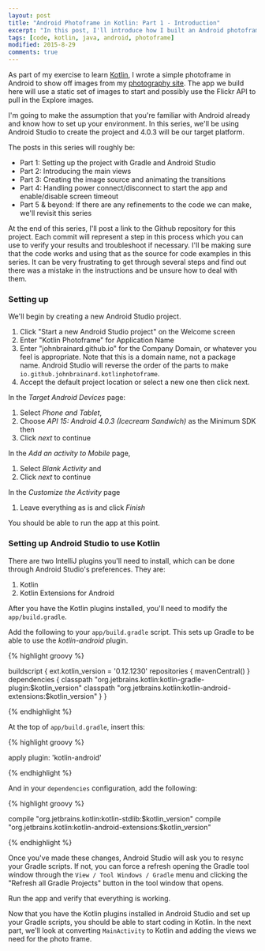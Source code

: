 ```yaml
---
layout: post
title: "Android Photoframe in Kotlin: Part 1 - Introduction"
excerpt: "In this post, I'll introduce how I built an Android photoframe app to learn Kotlin."
tags: [code, kotlin, java, android, photoframe]
modified: 2015-8-29
comments: true
---
```


As part of my exercise to learn [Kotlin](http://kotlinlang.org/), I wrote a simple photoframe in Android to show off images from my [photography site](http://brainardphotography.com). The app we build here will use a static set of images to start and possibly use the Flickr API to pull in the Explore images.

I'm going to make the assumption that you're familiar with Android already and know how to set up your environment. In this series, we'll be using Android Studio to create the project and 4.0.3 will be our target platform.

The posts in this series will roughly be:

* Part 1: Setting up the project with Gradle and Android Studio
* Part 2: Introducing the main views
* Part 3: Creating the image source and animating the transitions
* Part 4: Handling power connect/disconnect to start the app and enable/disable screen timeout
* Part 5 & beyond: If there are any refinements to the code we can make, we'll revisit this series

At the end of this series, I'll post a link to the Github repository for this project. Each commit will represent a step in this process which you can use to verify your results and troubleshoot if necessary. I'll be making sure that the code works and using that as the source for code examples in this series. It can be very frustrating to get through several steps and find out there was a mistake in the instructions and be unsure how to deal with them.

### Setting up

We'll begin by creating a new Android Studio project.

1. Click "Start a new Android Studio project" on the Welcome screen
2. Enter "Kotlin Photoframe" for Application Name
3. Enter "johnbrainard.github.io" for the Company Domain, or whatever you feel is appropriate. Note that this is a domain name, not a package name. Android Studio will reverse the order of the parts to make `io.github.johnbrainard.kotlinphotoframe`.
4. Accept the default project location or select a new one then click next.

In the *Target Android Devices* page:

1. Select *Phone and Tablet*,
2. Choose *API 15: Android 4.0.3 (Icecream Sandwich)* as the Minimum SDK then
3. Click *next* to continue

In the *Add an activity to Mobile* page,

1. Select *Blank Activity* and
2. Click *next* to continue

In the *Customize the Activity* page

1. Leave everything as is and click *Finish*

You should be able to run the app at this point.

### Setting up Android Studio to use Kotlin

There are two IntelliJ plugins you'll need to install, which can be done through Android Studio's preferences. They are:

1. Kotlin
2. Kotlin Extensions for Android

After you have the Kotlin plugins installed, you'll need to modify the `app/build.gradle`.

Add the following to your `app/build.gradle` script. This sets up Gradle to be able to use the *kotlin-android* plugin.

{% highlight groovy %}

buildscript {
	ext.kotlin_version = '0.12.1230'
	repositories {
		mavenCentral()
	}
	dependencies {
		classpath "org.jetbrains.kotlin:kotlin-gradle-plugin:$kotlin_version"
		classpath "org.jetbrains.kotlin:kotlin-android-extensions:$kotlin_version"
	}
}

{% endhighlight %}

At the top of `app/build.gradle`, insert this:

{% highlight groovy %}

apply plugin: 'kotlin-android'

{% endhighlight %}

And in your `dependencies` configuration, add the following:

{% highlight groovy %}

compile "org.jetbrains.kotlin:kotlin-stdlib:$kotlin_version"
compile "org.jetbrains.kotlin:kotlin-android-extensions:$kotlin_version"

{% endhighlight %}

Once you've made these changes, Android Studio will ask you to resync your Gradle scripts. If not, you can force a refresh opening the Gradle tool window through the `View / Tool Windows / Gradle` menu and clicking the "Refresh all Gradle Projects" button in the tool window that opens.

Run the app and verify that everything is working.

Now that you have the Kotlin plugins installed in Android Studio and set up your Gradle scripts, you should be able to start coding in Kotlin. In the next part, we'll look at converting `MainActivity` to Kotlin and adding the views we need for the photo frame.
